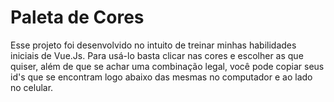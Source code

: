 # Paleta de Cores

Esse projeto foi desenvolvido no intuito de treinar minhas habilidades iniciais de Vue.Js. 
Para usá-lo basta clicar nas cores e escolher as que quiser, além de que se achar uma combinação legal, você pode copiar seus id's que se encontram logo abaixo das mesmas no computador e ao lado no celular.
